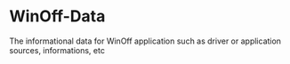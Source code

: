 # WinOff-Data
 The informational data for WinOff application such as driver or application sources, informations, etc
